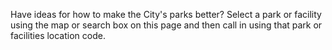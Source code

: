 Have ideas for how to make the City's parks better? Select a park or facility using the map or search box on this page and then call in using that park or facilities location code. 
